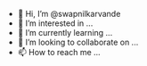 - 👋 Hi, I’m @swapnilkarvande
- 👀 I’m interested in ...
- 🌱 I’m currently learning ...
- 💞️ I’m looking to collaborate on ...
- 📫 How to reach me ...

<!---
swapnilkarvande/swapnilkarvande is a ✨ special ✨ repository because its `README.md` (this file) appears on your GitHub profile.
You can click the Preview link to take a look at your changes.
--->
